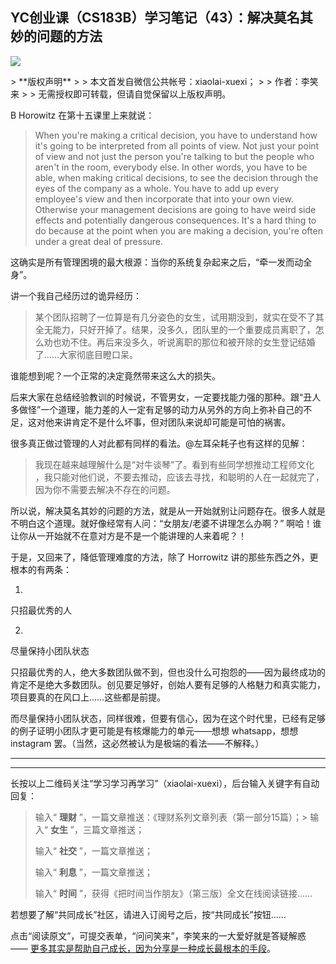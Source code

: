 ## YC创业课（CS183B）学习笔记（43）：解决莫名其妙的问题的方法
 ![](http://mmbiz.qpic.cn/mmbiz/BDcu2rMySico2iaFoibE9egvghB3dtmez9x0MrwllE8empp1LR3ibeUeQEIFyUy8Rm1IichfOTFCJ8l44UnQxRcEUhg/640?wx_fmt=jpeg&wxfrom=5)
<head><meta http-equiv="Content-Type" content="text/html; charset=utf-8"></head>
> **版权声明**
> 
> 本文首发自微信公共帐号：xiaolai-xuexi；
> 
> 作者：李笑来
> 
> 无需授权即可转载，但请自觉保留以上版权声明。

B Horowitz 在第十五课里上来就说：

> When you're making a critical decision, you have to understand how it's going to be interpreted from all points of view. Not just your point of view and not just the person you're talking to but the people who aren't in the room, everybody else. In other words, you have to be able, when making critical decisions, to see the decision through the eyes of the company as a whole. You have to add up every employee's view and then incorporate that into your own view. Otherwise your management decisions are going to have weird side effects and potentially dangerous consequences. It's a hard thing to do because at the point when you are making a decision, you're often under a great deal of pressure.

这确实是所有管理困境的最大根源：当你的系统复杂起来之后，“牵一发而动全身”。

讲一个我自己经历过的诡异经历：

> 某个团队招聘了一位算是有几分姿色的女生，试用期没到，就实在受不了其全无能力，只好开掉了。结果，没多久，团队里的一个重要成员离职了，怎么劝也劝不住。再后来没多久，听说离职的那位和被开除的女生登记结婚了……大家彻底目瞪口呆。

谁能想到呢？一个正常的决定竟然带来这么大的损失。

后来大家在总结经验教训的时候说，不管男女，一定要找能力强的那种。跟“丑人多做怪”一个道理，能力差的人一定有足够的动力从另外的方向上弥补自己的不足，这对他来讲肯定不是什么坏事，但对团队来说却可能是可怕的祸害。

很多真正做过管理的人对此都有同样的看法。@左耳朵耗子也有这样的见解：

> 我现在越来越理解什么是“对牛谈琴”了。看到有些同学想推动工程师文化 ，我只能对他们说，不要去推动，应该去寻找，和聪明的人在一起就完了，因为你不需要去解决不存在的问题。

所以说，解决莫名其妙的问题的方法，就是从一开始就别让问题存在。很多人就是不明白这个道理。就好像经常有人问：“女朋友/老婆不讲理怎么办啊？” 啊哈！谁让你从一开始就不在意对方是不是一个能讲理的人来着呢？！

于是，又回来了，降低管理难度的方法，除了 Horrowitz 讲的那些东西之外，更根本的有两条：

1. 

只招最优秀的人

2. 

尽量保持小团队状态

只招最优秀的人，绝大多数团队做不到，但也没什么可抱怨的——因为最终成功的肯定不是绝大多数团队。创见要足够好，创始人要有足够的人格魅力和真实能力，项目要真的在风口上……这些都是前提。

而尽量保持小团队状态，同样很难，但要有信心，因为在这个时代里，已经有足够的例子证明小团队才更可能是有核爆能力的单元——想想 whatsapp，想想 instagram 罢。（当然，这必然被认为是极端的看法——不解释。）

* * *



* * *

长按以上二维码关注“学习学习再学习”（xiaolai-xuexi），后台输入关键字有自动回复：

> 输入“ **理财** ”，一篇文章推送：《理财系列文章列表（第一部分15篇）；> 输入“ **女生** ”，三篇文章推送；
> 
> 输入“ **社交** ”，一篇文章推送；
> 
> 输入“ **利息** ”，一篇文章推送；
> 
> 输入“ **时间** ”，获得《把时间当作朋友》（第三版）全文在线阅读链接……

若想要了解“共同成长”社区，请进入订阅号之后，按“共同成长”按钮……



点击“阅读原文”，可提交表单，“问问笑来”，李笑来的一大爱好就是答疑解惑 —— [更多其实是帮助自己成长，因为分享是一种成长最根本的手段](http://mp.weixin.qq.com/s?__biz=MzAxNzI4MTMwMw==&mid=400342289&idx=1&sn=4a2e622f468db41c965e30dd3e1e9ee1&scene=21#wechat_redirect)。


